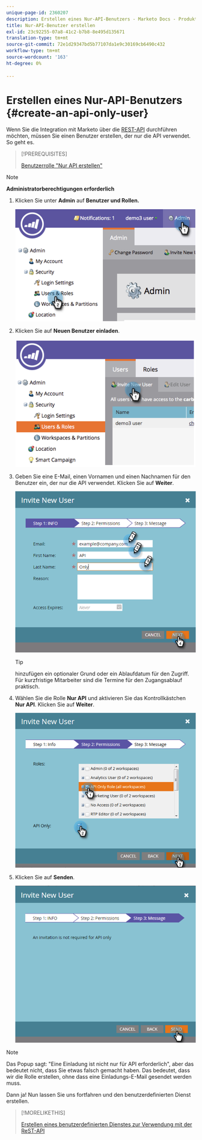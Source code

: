 ```yaml
---
unique-page-id: 2360207
description: Erstellen eines Nur-API-Benutzers - Marketo Docs - Produktdokumentation
title: Nur-API-Benutzer erstellen
exl-id: 23c92255-07a8-41c2-b7b8-8e495d135671
translation-type: tm+mt
source-git-commit: 72e1d29347bd5b77107da1e9c30169cb6490c432
workflow-type: tm+mt
source-wordcount: '163'
ht-degree: 0%

---
```


# Erstellen eines Nur-API-Benutzers {#create-an-api-only-user}

Wenn Sie die Integration mit Marketo über die [REST-API](https://developers.marketo.com/documentation/rest/) durchführen möchten, müssen Sie einen Benutzer erstellen, der nur die API verwendet. So geht es.

>[!PREREQUISITES]
>
>[Benutzerrolle &quot;Nur API erstellen&quot;](/help/marketo/product-docs/administration/users-and-roles/create-an-api-only-user-role.md)


>[!NOTE]
>
>**Administratorberechtigungen erforderlich**

1. Klicken Sie unter **Admin** auf **Benutzer und Rollen.**

   ![](assets/image2014-9-17-9-3a31-3a31.png)

1. Klicken Sie auf **Neuen Benutzer einladen**.

   ![](assets/image2014-9-17-9-3a32-3a3.png)

1. Geben Sie eine E-Mail, einen Vornamen und einen Nachnamen für den Benutzer ein, der nur die API verwendet. Klicken Sie auf **Weiter**.

   ![](assets/image2016-5-24-10-3a53-3a7.png)

   >[!TIP]
   >
   >hinzufügen ein optionaler Grund oder ein Ablaufdatum für den Zugriff. Für kurzfristige Mitarbeiter sind die Termine für den Zugangsablauf praktisch.

1. Wählen Sie die Rolle **Nur API** und aktivieren Sie das Kontrollkästchen **Nur API**. Klicken Sie auf **Weiter**.

   ![](assets/four.png)

1. Klicken Sie auf **Senden**.

   ![](assets/image2016-5-24-11-3a8-3a20.png)

>[!NOTE]
>
>Das Popup sagt: &quot;Eine Einladung ist nicht nur für API erforderlich&quot;, aber das bedeutet nicht, dass Sie etwas falsch gemacht haben. Das bedeutet, dass wir die Rolle erstellen, ohne dass eine Einladungs-E-Mail gesendet werden muss.

Dann ja! Nun lassen Sie uns fortfahren und den benutzerdefinierten Dienst erstellen.

>[!MORELIKETHIS]
>
>[Erstellen eines benutzerdefinierten Dienstes zur Verwendung mit der ReST-API](/help/marketo/product-docs/administration/additional-integrations/create-a-custom-service-for-use-with-rest-api.md)
